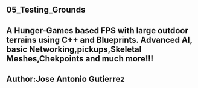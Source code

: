 ## 05_Testing_Grounds
A Hunger-Games based FPS with large outdoor terrains using C++ and Blueprints. Advanced AI, basic Networking,pickups,Skeletal Meshes,Chekpoints and much more!!!
---
Author:Jose Antonio Gutierrez
---

